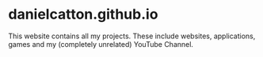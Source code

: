 # danielcatton.github.io
This website contains all my projects. These include websites, applications, games and my (completely unrelated) YouTube Channel.
